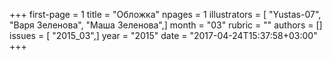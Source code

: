 +++
first-page = 1
title = "Обложка"
npages = 1
illustrators = [ "Yustas-07", "Варя Зеленова", "Маша Зеленова",]
month = "03"
rubric = ""
authors = []
issues = [ "2015_03",]
year = "2015"
date = "2017-04-24T15:37:58+03:00"
+++
